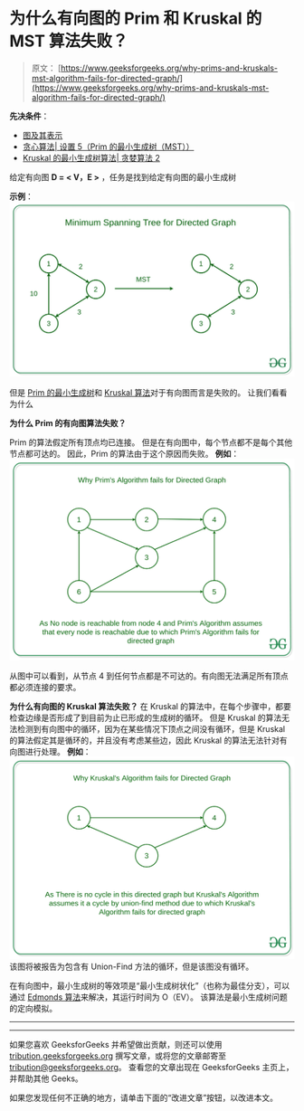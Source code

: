 # 为什么有向图的 Prim 和 Kruskal 的 MST 算法失败？

> 原文： [https://www.geeksforgeeks.org/why-prims-and-kruskals-mst-algorithm-fails-for-directed-graph/](https://www.geeksforgeeks.org/why-prims-and-kruskals-mst-algorithm-fails-for-directed-graph/)

**先决条件**：

*   [图及其表示](https://www.geeksforgeeks.org/graph-and-its-representations/)
*   [贪心算法| 设置 5（Prim 的最小生成树（MST））](https://www.geeksforgeeks.org/prims-minimum-spanning-tree-mst-greedy-algo-5/)
*   [Kruskal 的最小生成树算法| 贪婪算法 2](https://www.geeksforgeeks.org/kruskals-minimum-spanning-tree-algorithm-greedy-algo-2/)

给定有向图 **D = < V，E >** ，任务是找到给定有向图的最小生成树

**示例**：
[![](img/8e8233f325a19573d677ac52f2307f3a.png)](https://media.geeksforgeeks.org/wp-content/uploads/20200316173940/Untitled-Diagram66-3.jpg)

但是 [Prim 的最小生成树](https://www.geeksforgeeks.org/prims-minimum-spanning-tree-mst-greedy-algo-5/)和 [Kruskal 算法](http://www.geeksforgeeks.org/kruskals-minimum-spanning-tree-using-stl-in-c/)对于有向图而言是失败的。 让我们看看为什么

**为什么 Prim 的有向图算法失败？**

Prim 的算法假定所有顶点均已连接。 但是在有向图中，每个节点都不是每个其他节点都可达的。 因此，Prim 的算法由于这个原因而失败。
**例如**：
[![](img/495b639a34b5ca5eaa82e530c3c029ea.png)](https://media.geeksforgeeks.org/wp-content/cdn-uploads/20200320001817/Untitled-Diagramksh.png)

从图中可以看到，从节点 4 到任何节点都是不可达的。有向图无法满足所有顶点都必须连接的要求。

**为什么有向图的 Kruskal 算法失败？**
在 Kruskal 的算法中，在每个步骤中，都要检查边缘是否形成了到目前为止已形成的生成树的循环。 但是 Kruskal 的算法无法检测到有向图中的循环，因为在某些情况下顶点之间没有循环，但是 Kruskal 的算法假定其是循环的，并且没有考虑某些边，因此 Kruskal 的算法无法针对有向图进行处理。
**例如**：
[![](img/3b15cd2efc77680a1e4f033856efa145.png)](https://media.geeksforgeeks.org/wp-content/cdn-uploads/20200320002247/Untitled-Diagramksjd.png) 
该图将被报告为包含有 Union-Find 方法的循环，但是该图没有循环。

在有向图中，最小生成树的等效项是“最小生成树状化”（也称为最佳分支），可以通过 [Edmonds 算法](https://en.wikipedia.org/wiki/Edmonds%27_algorithm)来解决，其运行时间为 O（EV）。 该算法是最小生成树问题的定向模拟。



* * *

* * *

如果您喜欢 GeeksforGeeks 并希望做出贡献，则还可以使用 [tribution.geeksforgeeks.org](https://contribute.geeksforgeeks.org/) 撰写文章，或将您的文章邮寄至 tribution@geeksforgeeks.org。 查看您的文章出现在 GeeksforGeeks 主页上，并帮助其他 Geeks。

如果您发现任何不正确的地方，请单击下面的“改进文章”按钮，以改进本文。